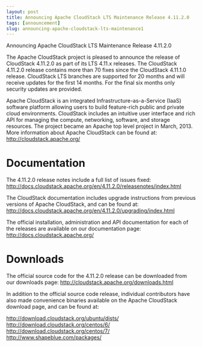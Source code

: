 ```yaml
---
layout: post
title: Announcing Apache CloudStack LTS Maintenance Release 4.11.2.0
tags: [announcement]
slug: announcing-apache-cloudstack-lts-maintenance1
---
```

Announcing Apache CloudStack LTS Maintenance Release 4.11.2.0

The Apache CloudStack project is pleased to announce the release of CloudStack 4.11.2.0 as part of its LTS 4.11.x releases. The CloudStack 4.11.2.0 release contains more than 70 fixes since the CloudStack 4.11.1.0 release. CloudStack LTS branches are supported for 20 months and will receive updates for the first 14 months. For the final six months only security updates are provided.

<!-- truncate -->

Apache CloudStack is an integrated Infrastructure-as-a-Service (IaaS) software platform allowing users to build feature-rich public and private cloud environments. CloudStack includes an intuitive user interface and rich API for managing the compute, networking, software, and storage resources. The project became an Apache top level project in March, 2013. More information about Apache CloudStack can be found at:
http://cloudstack.apache.org/

# Documentation

The 4.11.2.0 release notes include a full list of issues fixed:
http://docs.cloudstack.apache.org/en/4.11.2.0/releasenotes/index.html

The CloudStack documentation includes upgrade instructions from previous versions of Apache CloudStack, and can be found at:
http://docs.cloudstack.apache.org/en/4.11.2.0/upgrading/index.html


The official installation, administration and API documentation for each of the releases are available on our documentation page:
http://docs.cloudstack.apache.org/

# Downloads

The official source code for the 4.11.2.0 release can be downloaded from our downloads page:
http://cloudstack.apache.org/downloads.html

In addition to the official source code release, individual contributors have also made convenience binaries available on the Apache CloudStack download page, and can be found at:

http://download.cloudstack.org/ubuntu/dists/
http://download.cloudstack.org/centos/6/
http://download.cloudstack.org/centos/7/
http://www.shapeblue.com/packages/

